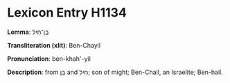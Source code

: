 # Lexicon Entry H1134

**Lemma**: בֶּן־חַיִל

**Transliteration (xlit)**: Ben-Chayil

**Pronunciation**: ben-khah'-yil

**Description**:
from בֵּן and חַיִל; son of might; Ben-Chail, an Israelite; Ben-hail.

